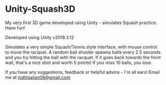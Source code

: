 # Unity-Squash3D
My very first 3D game developed using Unity - simulates Squash practice. Have fun!

Developed using Unity v2018.3.12

Simulates a very simple Squash/Tennis style interface, with mouse control to move the racquet. A random ball shooter spawns balls every 2.5 seconds and you try hitting the ball with the racquet. If it goes back towards the front wall, that's a nice shot and worth 5 points! If you miss 10 balls, you lose.

If you have any suggestions, feedback or helpful advice - I'm all ears! Email me at nidhisalian08@gmail.com

